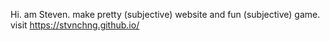 Hi. am Steven. make pretty (subjective) website and fun (subjective) game. visit https://stvnchng.github.io/
